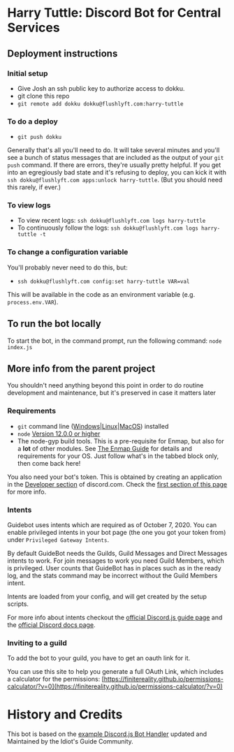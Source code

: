 # Harry Tuttle: Discord Bot for Central Services

## Deployment instructions

### Initial setup

- Give Josh an ssh public key to authorize access to dokku.
- git clone this repo
- `git remote add dokku dokku@flushlyft.com:harry-tuttle`

### To do a deploy

- `git push dokku`

Generally that's all you'll need to do.
It will take several minutes
and you'll see a bunch of status messages
that are included as the output of your `git push` command.
If there are errors, they're usually pretty helpful.
If you get into an egregiously bad state and it's refusing to deploy,
you can kick it with `ssh dokku@flushlyft.com apps:unlock harry-tuttle`.
(But you should need this rarely, if ever.)

### To view logs

- To view recent logs: `ssh dokku@flushlyft.com logs harry-tuttle`
- To continuously follow the logs: `ssh dokku@flushlyft.com logs harry-tuttle -t`

### To change a configuration variable

You'll probably never need to do this, but:

- `ssh dokku@flushlyft.com config:set harry-tuttle VAR=val`

This will be available in the code as an environment variable (e.g. `process.env.VAR`).

## To run the bot locally

To start the bot, in the command prompt, run the following command:
`node index.js`

## More info from the parent project

You shouldn't need anything beyond this point in order to do routine development and maintenance, but it's preserved in case it matters later

### Requirements

- `git` command line ([Windows](https://git-scm.com/download/win)|[Linux](https://git-scm.com/book/en/v2/Getting-Started-Installing-Git)|[MacOS](https://git-scm.com/download/mac)) installed
- `node` [Version 12.0.0 or higher](https://nodejs.org)
- The node-gyp build tools. This is a pre-requisite for Enmap, but also for a **lot** of other modules. See [The Enmap Guide](https://enmap.evie.codes/install#pre-requisites) for details and requirements for your OS. Just follow what's in the tabbed block only, then come back here!

You also need your bot's token. This is obtained by creating an application in
the [Developer section](https://discord.com/developers) of discord.com. Check the [first section of this page](https://anidiots.guide/getting-started/the-long-version.html) 
for more info.

### Intents

Guidebot uses intents which are required as of October 7, 2020. 
You can enable privileged intents in your bot page 
(the one you got your token from) under `Privileged Gateway Intents`.

By default GuideBot needs the Guilds, Guild Messages and Direct Messages intents to work.
For join messages to work you need Guild Members, which is privileged.
User counts that GuideBot has in places such as in the ready log, and the stats 
command may be incorrect without the Guild Members intent.

Intents are loaded from your config, and will get created by the setup scripts.

For more info about intents checkout the [official Discord.js guide page](https://discordjs.guide/popular-topics/intents.html) and the [official Discord docs page](https://discord.com/developers/docs/topics/gateway#gateway-intents).

### Inviting to a guild

To add the bot to your guild, you have to get an oauth link for it. 

You can use this site to help you generate a full OAuth Link, which includes a calculator for the permissions:
[https://finitereality.github.io/permissions-calculator/?v=0](https://finitereality.github.io/permissions-calculator/?v=0)

# History and Credits

This bot is based on the [example Discord.js Bot Handler](https://github.com/AnIdiotsGuide/guidebot) updated and Maintained by the Idiot's Guide Community.
